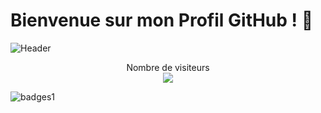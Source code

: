 # Bienvenue sur mon Profil GitHub ! 👋

![Header](https://github.com/saadeghi/saadeghi/blob/master/dino.gif)  


<p align="center"> 
  Nombre de visiteurs<br>
  <img src="https://profile-counter.glitch.me/Nyx-Off/count.svg" />
</p>


![badges1](https://dev-to-uploads.s3.amazonaws.com/uploads/articles/6n8fc8zw8pawxveffitx.png)
